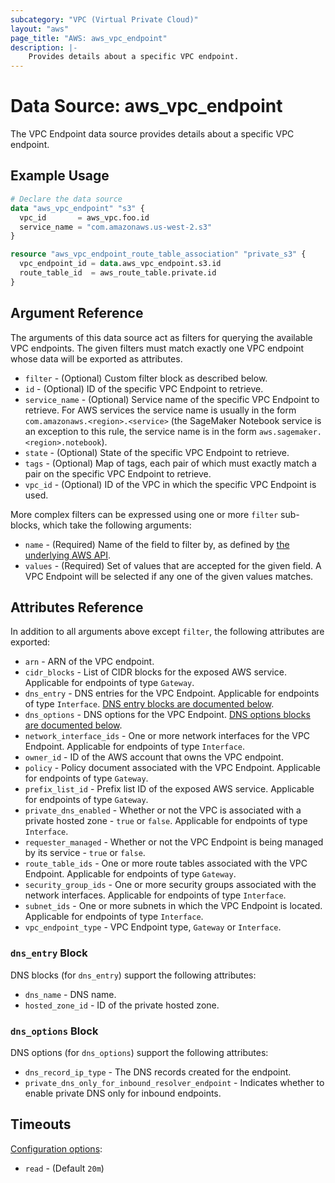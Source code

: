 ```yaml
---
subcategory: "VPC (Virtual Private Cloud)"
layout: "aws"
page_title: "AWS: aws_vpc_endpoint"
description: |-
    Provides details about a specific VPC endpoint.
---
```


# Data Source: aws_vpc_endpoint

The VPC Endpoint data source provides details about
a specific VPC endpoint.

## Example Usage

```terraform
# Declare the data source
data "aws_vpc_endpoint" "s3" {
  vpc_id       = aws_vpc.foo.id
  service_name = "com.amazonaws.us-west-2.s3"
}

resource "aws_vpc_endpoint_route_table_association" "private_s3" {
  vpc_endpoint_id = data.aws_vpc_endpoint.s3.id
  route_table_id  = aws_route_table.private.id
}
```

## Argument Reference

The arguments of this data source act as filters for querying the available VPC endpoints.
The given filters must match exactly one VPC endpoint whose data will be exported as attributes.

* `filter` - (Optional) Custom filter block as described below.
* `id` - (Optional) ID of the specific VPC Endpoint to retrieve.
* `service_name` - (Optional) Service name of the specific VPC Endpoint to retrieve. For AWS services the service name is usually in the form `com.amazonaws.<region>.<service>` (the SageMaker Notebook service is an exception to this rule, the service name is in the form `aws.sagemaker.<region>.notebook`).
* `state` - (Optional) State of the specific VPC Endpoint to retrieve.
* `tags` - (Optional) Map of tags, each pair of which must exactly match
  a pair on the specific VPC Endpoint to retrieve.
* `vpc_id` - (Optional) ID of the VPC in which the specific VPC Endpoint is used.

More complex filters can be expressed using one or more `filter` sub-blocks,
which take the following arguments:

* `name` - (Required) Name of the field to filter by, as defined by
  [the underlying AWS API](https://docs.aws.amazon.com/AWSEC2/latest/APIReference/API_DescribeVpcEndpoints.html).
* `values` - (Required) Set of values that are accepted for the given field.
  A VPC Endpoint will be selected if any one of the given values matches.

## Attributes Reference

In addition to all arguments above except `filter`, the following attributes are exported:

* `arn` - ARN of the VPC endpoint.
* `cidr_blocks` - List of CIDR blocks for the exposed AWS service. Applicable for endpoints of type `Gateway`.
* `dns_entry` - DNS entries for the VPC Endpoint. Applicable for endpoints of type `Interface`. [DNS entry blocks are documented below](#dns_entry-block).
* `dns_options` - DNS options for the VPC Endpoint. [DNS options blocks are documented below](#dns_options-block).
* `network_interface_ids` - One or more network interfaces for the VPC Endpoint. Applicable for endpoints of type `Interface`.
* `owner_id` - ID of the AWS account that owns the VPC endpoint.
* `policy` - Policy document associated with the VPC Endpoint. Applicable for endpoints of type `Gateway`.
* `prefix_list_id` - Prefix list ID of the exposed AWS service. Applicable for endpoints of type `Gateway`.
* `private_dns_enabled` - Whether or not the VPC is associated with a private hosted zone - `true` or `false`. Applicable for endpoints of type `Interface`.
* `requester_managed` -  Whether or not the VPC Endpoint is being managed by its service - `true` or `false`.
* `route_table_ids` - One or more route tables associated with the VPC Endpoint. Applicable for endpoints of type `Gateway`.
* `security_group_ids` - One or more security groups associated with the network interfaces. Applicable for endpoints of type `Interface`.
* `subnet_ids` - One or more subnets in which the VPC Endpoint is located. Applicable for endpoints of type `Interface`.
* `vpc_endpoint_type` - VPC Endpoint type, `Gateway` or `Interface`.

### `dns_entry` Block

DNS blocks (for `dns_entry`) support the following attributes:

* `dns_name` - DNS name.
* `hosted_zone_id` - ID of the private hosted zone.

### `dns_options` Block

DNS options (for `dns_options`) support the following attributes:

* `dns_record_ip_type` - The DNS records created for the endpoint.
* `private_dns_only_for_inbound_resolver_endpoint` - Indicates whether to enable private DNS only for inbound endpoints.

## Timeouts

[Configuration options](https://developer.hashicorp.com/terraform/language/resources/syntax#operation-timeouts):

- `read` - (Default `20m`)
